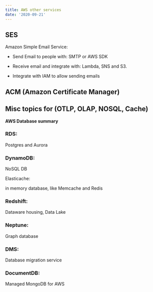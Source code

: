 ```yaml
---
title: AWS other services
date: '2020-09-21'
---
```


## SES

Amazon Simple Email Service:

- Send Email to people with: SMTP or AWS SDK

- Receive email and integrate with: Lambda, SNS and S3.

- Integrate with IAM to allow sending emails

## ACM (Amazon Certificate Manager)

## Misc topics for (OTLP, OLAP, NOSQL, Cache)

**AWS Database summary**

### RDS:

Postgres and Aurora

### DynamoDB:

NoSQL DB

Elasticache:

in memory database, like Memcache and Redis

### Redshift:

Dataware housing, Data Lake

### Neptune:

Graph database

### DMS:

Database migration service

### DocumentDB:

Managed MongoDB for AWS
